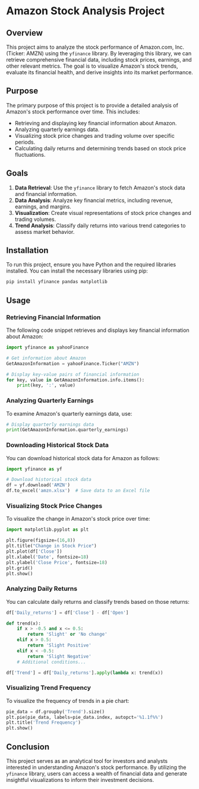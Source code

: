 # Amazon Stock Analysis Project

## Overview
This project aims to analyze the stock performance of Amazon.com, Inc. (Ticker: AMZN) using the `yfinance` library. By leveraging this library, we can retrieve comprehensive financial data, including stock prices, earnings, and other relevant metrics. The goal is to visualize Amazon's stock trends, evaluate its financial health, and derive insights into its market performance.

## Purpose
The primary purpose of this project is to provide a detailed analysis of Amazon's stock performance over time. This includes:

- Retrieving and displaying key financial information about Amazon.
- Analyzing quarterly earnings data.
- Visualizing stock price changes and trading volume over specific periods.
- Calculating daily returns and determining trends based on stock price fluctuations.

## Goals
1. **Data Retrieval**: Use the `yfinance` library to fetch Amazon's stock data and financial information.
2. **Data Analysis**: Analyze key financial metrics, including revenue, earnings, and margins.
3. **Visualization**: Create visual representations of stock price changes and trading volumes.
4. **Trend Analysis**: Classify daily returns into various trend categories to assess market behavior.

## Installation
To run this project, ensure you have Python and the required libraries installed. You can install the necessary libraries using pip:

```bash
pip install yfinance pandas matplotlib
```

## Usage
### Retrieving Financial Information
The following code snippet retrieves and displays key financial information about Amazon:

```python
import yfinance as yahooFinance

# Get information about Amazon
GetAmazonInformation = yahooFinance.Ticker("AMZN")

# Display key-value pairs of financial information
for key, value in GetAmazonInformation.info.items():
    print(key, ':', value)
```

### Analyzing Quarterly Earnings
To examine Amazon's quarterly earnings data, use:

```python
# Display quarterly earnings data
print(GetAmazonInformation.quarterly_earnings)
```

### Downloading Historical Stock Data
You can download historical stock data for Amazon as follows:

```python
import yfinance as yf

# Download historical stock data
df = yf.download('AMZN')
df.to_excel('amzn.xlsx')  # Save data to an Excel file
```

### Visualizing Stock Price Changes
To visualize the change in Amazon's stock price over time:

```python
import matplotlib.pyplot as plt

plt.figure(figsize=(16,8))
plt.title("Change in Stock Price")
plt.plot(df['Close'])
plt.xlabel('Date', fontsize=18)
plt.ylabel('Close Price', fontsize=18)
plt.grid()
plt.show()
```

### Analyzing Daily Returns
You can calculate daily returns and classify trends based on those returns:

```python
df['Daily_returns'] = df['Close'] - df['Open']

def trend(x):
    if x > -0.5 and x <= 0.5:
        return 'Slight' or 'No change'
    elif x > 0.5:
        return 'Slight Positive'
    elif x < -0.5:
        return 'Slight Negative'
    # Additional conditions...

df['Trend'] = df['Daily_returns'].apply(lambda x: trend(x))
```

### Visualizing Trend Frequency
To visualize the frequency of trends in a pie chart:

```python
pie_data = df.groupby('Trend').size()
plt.pie(pie_data, labels=pie_data.index, autopct='%1.1f%%')
plt.title('Trend Frequency')
plt.show()
```

## Conclusion
This project serves as an analytical tool for investors and analysts interested in understanding Amazon's stock performance. By utilizing the `yfinance` library, users can access a wealth of financial data and generate insightful visualizations to inform their investment decisions. 

